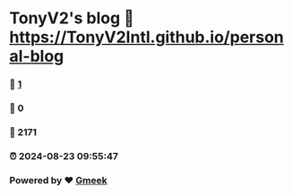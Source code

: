 # TonyV2's blog :link: https://TonyV2Intl.github.io/personal-blog 
### :page_facing_up: [1](https://TonyV2Intl.github.io/personal-blog/tag.html) 
### :speech_balloon: 0 
### :hibiscus: 2171 
### :alarm_clock: 2024-08-23 09:55:47 
### Powered by :heart: [Gmeek](https://github.com/Meekdai/Gmeek)
